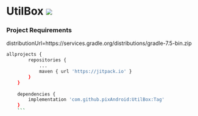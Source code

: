 # UtilBox [![](https://jitpack.io/v/pixAndroid/utilbox.svg)](https://jitpack.io/#pixAndroid/utilbox)

### Project Requirements
distributionUrl=https\://services.gradle.org/distributions/gradle-7.5-bin.zip



```bash
allprojects {
		repositories {
			...
			maven { url 'https://jitpack.io' }
		}
	}
	
	dependencies {
	    implementation 'com.github.pixAndroid:UtilBox:Tag'
	}
	```
